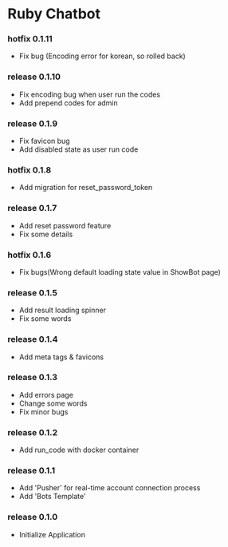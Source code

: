 # Ruby Chatbot

### hotfix 0.1.11
- Fix bug (Encoding error for korean, so rolled back)

### release 0.1.10
- Fix encoding bug when user run the codes
- Add prepend codes for admin

### release 0.1.9
- Fix favicon bug
- Add disabled state as user run code

### hotfix 0.1.8
- Add migration for reset_password_token

### release 0.1.7
- Add reset password feature
- Fix some details

### hotfix 0.1.6
- Fix bugs(Wrong default loading state value in ShowBot page)

### release 0.1.5
- Add result loading spinner
- Fix some words

### release 0.1.4
- Add meta tags & favicons

### release 0.1.3
- Add errors page
- Change some words
- Fix minor bugs

### release 0.1.2
- Add run_code with docker container

### release 0.1.1
- Add 'Pusher' for real-time account connection process
- Add 'Bots Template'

### release 0.1.0
- Initialize Application


